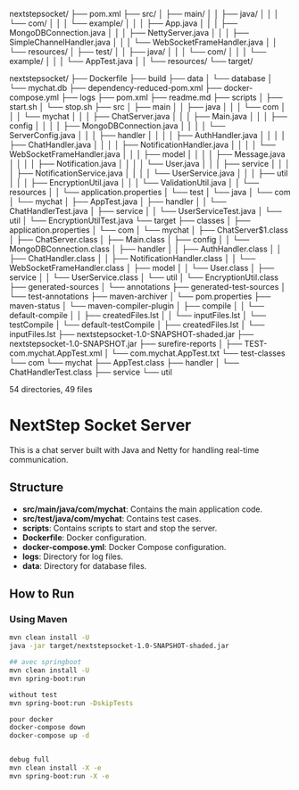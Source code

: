 nextstepsocket/
├── pom.xml
├── src/
│   ├── main/
│   │   ├── java/
│   │   │   └── com/
│   │   │       └── example/
│   │   │           ├── App.java
│   │   │           ├── MongoDBConnection.java
│   │   │           ├── NettyServer.java
│   │   │           ├── SimpleChannelHandler.java
│   │   │           └── WebSocketFrameHandler.java
│   │   └── resources/
│   ├── test/
│   │   ├── java/
│   │   │   └── com/
│   │   │       └── example/
│   │   │           └── AppTest.java
│   │   └── resources/
└── target/


nextstepsocket/
├── Dockerfile
├── build
├── data
│   └── database
│       └── mychat.db
├── dependency-reduced-pom.xml
├── docker-compose.yml
├── logs
├── pom.xml
├── readme.md
├── scripts
│   ├── start.sh
│   └── stop.sh
├── src
│   ├── main
│   │   ├── java
│   │   │   └── com
│   │   │       └── mychat
│   │   │           ├── ChatServer.java
│   │   │           ├── Main.java
│   │   │           ├── config
│   │   │           │   ├── MongoDBConnection.java
│   │   │           │   └── ServerConfig.java
│   │   │           ├── handler
│   │   │           │   ├── AuthHandler.java
│   │   │           │   ├── ChatHandler.java
│   │   │           │   ├── NotificationHandler.java
│   │   │           │   └── WebSocketFrameHandler.java
│   │   │           ├── model
│   │   │           │   ├── Message.java
│   │   │           │   ├── Notification.java
│   │   │           │   └── User.java
│   │   │           ├── service
│   │   │           │   ├── NotificationService.java
│   │   │           │   └── UserService.java
│   │   │           ├── util
│   │   │               ├── EncryptionUtil.java
│   │   │               └── ValidationUtil.java
│   │   └── resources
│   │       └── application.properties
│   └── test
│       └── java
│           └── com
│               └── mychat
│                   ├── AppTest.java
│                   ├── handler
│                   │   └── ChatHandlerTest.java
│                   ├── service
│                   │   └── UserServiceTest.java
│                   └── util
│                       └── EncryptionUtilTest.java
└── target
    ├── classes
    │   ├── application.properties
    │   └── com
    │       └── mychat
    │           ├── ChatServer$1.class
    │           ├── ChatServer.class
    │           ├── Main.class
    │           ├── config
    │           │   └── MongoDBConnection.class
    │           ├── handler
    │           │   ├── AuthHandler.class
    │           │   ├── ChatHandler.class
    │           │   ├── NotificationHandler.class
    │           │   └── WebSocketFrameHandler.class
    │           ├── model
    │           │   └── User.class
    │           ├── service
    │           │   └── UserService.class
    │           └── util
    │               └── EncryptionUtil.class
    ├── generated-sources
    │   └── annotations
    ├── generated-test-sources
    │   └── test-annotations
    ├── maven-archiver
    │   └── pom.properties
    ├── maven-status
    │   └── maven-compiler-plugin
    │       ├── compile
    │       │   └── default-compile
    │       │       ├── createdFiles.lst
    │       │       └── inputFiles.lst
    │       └── testCompile
    │           └── default-testCompile
    │               ├── createdFiles.lst
    │               └── inputFiles.lst
    ├── nextstepsocket-1.0-SNAPSHOT-shaded.jar
    ├── nextstepsocket-1.0-SNAPSHOT.jar
    ├── surefire-reports
    │   ├── TEST-com.mychat.AppTest.xml
    │   └── com.mychat.AppTest.txt
    └── test-classes
        └── com
            └── mychat
                ├── AppTest.class
                ├── handler
                │   └── ChatHandlerTest.class
                ├── service
                └── util

54 directories, 49 files


# NextStep Socket Server

This is a chat server built with Java and Netty for handling real-time communication.

## Structure

- **src/main/java/com/mychat**: Contains the main application code.
- **src/test/java/com/mychat**: Contains test cases.
- **scripts**: Contains scripts to start and stop the server.
- **Dockerfile**: Docker configuration.
- **docker-compose.yml**: Docker Compose configuration.
- **logs**: Directory for log files.
- **data**: Directory for database files.

## How to Run
### Using Maven

```sh
mvn clean install -U
java -jar target/nextstepsocket-1.0-SNAPSHOT-shaded.jar

## avec springboot
mvn clean install -U
mvn spring-boot:run

without test
mvn spring-boot:run -DskipTests

pour docker
docker-compose down
docker-compose up -d


debug full
mvn clean install -X -e
mvn spring-boot:run -X -e
